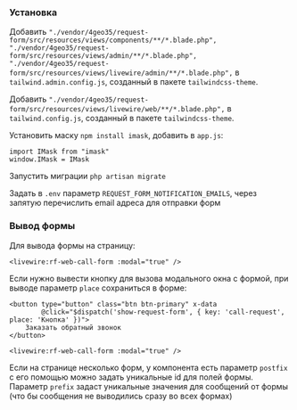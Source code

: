 ### Установка

Добавить `"./vendor/4geo35/request-form/src/resources/views/components/**/*.blade.php",
        "./vendor/4geo35/request-form/src/resources/views/admin/**/*.blade.php",
        "./vendor/4geo35/request-form/src/resources/views/livewire/admin/**/*.blade.php",` в `tailwind.admin.config.js`, созданный в пакете `tailwindcss-theme`.

Добавить `"./vendor/4geo35/request-form/src/resources/views/livewire/web/**/*.blade.php",` в `tailwind.config.js`, созданный в пакете `tailwindcss-theme`.

Установить маску `npm install imask`, добавить в `app.js`:

    import IMask from "imask"
    window.IMask = IMask

Запустить миграции `php artisan migrate`

Задать в `.env` параметр `REQUEST_FORM_NOTIFICATION_EMAILS`, через запятую перечислить email адреса для отправки форм


### Вывод формы

Для вывода формы на страницу:

    <livewire:rf-web-call-form :modal="true" />

Если нужно вывести кнопку для вызова модального окна с формой, при выводе параметр `place` сохраниться в форме:

    <button type="button" class="btn btn-primary" x-data
            @click="$dispatch('show-request-form', { key: 'call-request', place: 'Кнопка' })">
        Заказать обратный звонок
    </button>

    <livewire:rf-web-call-form :modal="true" />

Если на странице несколько форм, у компонента есть параметр `postfix` с его помощью можно задать уникальные id для полей формы. Параметр `prefix` задаст уникальные значения для сообщений от формы (что бы сообщения не выводились сразу во всех формах)
